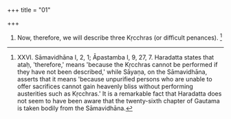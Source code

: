 +++
title = "01"

+++
1. Now, therefore, we will describe three Kṛcchras (or difficult penances). [^1] 


[^1]:  XXVI. Sāmavidhāna I, 2, 1; Āpastamba I, 9, 27, 7. Haradatta states that ataḥ, 'therefore,' means 'because the Kṛcchras cannot be performed if they have not been described,' while Sāyaṇa, on the Sāmavidhāna, asserts that it means 'because unpurified persons who are unable to offer sacrifices cannot gain heavenly bliss without performing austerities such as Kṛcchras.' It is a remarkable fact that Haradatta does not seem to have been aware that the twenty-sixth chapter of Gautama is taken bodily from the Sāmavidhāna.
